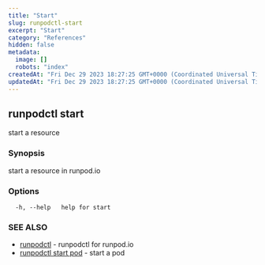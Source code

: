 ```yaml
---
title: "Start"
slug: runpodctl-start
excerpt: "Start"
category: "References"
hidden: false
metadata: 
  image: []
  robots: "index"
createdAt: "Fri Dec 29 2023 18:27:25 GMT+0000 (Coordinated Universal Time)"
updatedAt: "Fri Dec 29 2023 18:27:25 GMT+0000 (Coordinated Universal Time)"
---
```


## runpodctl start

start a resource

### Synopsis

start a resource in runpod.io

### Options

```
  -h, --help   help for start
```

### SEE ALSO

* [runpodctl](runpodctl.md)	 - runpodctl for runpod.io
* [runpodctl start pod](runpodctl_start_pod.md)	 - start a pod

